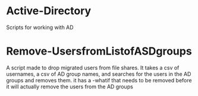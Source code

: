 # Active-Directory
Scripts for working with AD

# Remove-UsersfromListofASDgroups

A script made to drop migrated users from file shares. It takes a csv of usernames, a csv of AD group names, and searches for the users in the AD groups and removes them. it has a -whatif that needs to be removed before it will actually remove the users from the AD groups
